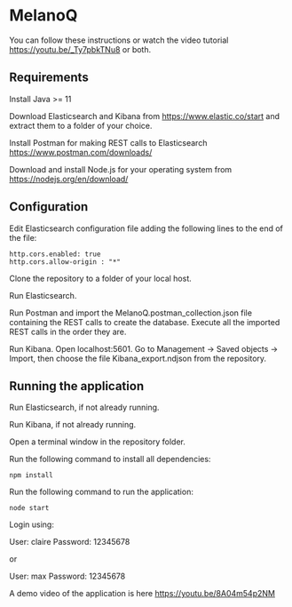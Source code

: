 # MelanoQ

You can follow these instructions or watch the video tutorial https://youtu.be/_Ty7pbkTNu8 or both.

## Requirements

Install Java >= 11

Download Elasticsearch and Kibana from https://www.elastic.co/start and extract them to a folder of your choice.



Install Postman for making REST calls to Elasticsearch https://www.postman.com/downloads/

Download and install Node.js for your operating system from https://nodejs.org/en/download/


## Configuration

Edit Elasticsearch configuration file adding the following lines to the end of the file:
```
http.cors.enabled: true
http.cors.allow-origin : "*"
```

Clone the repository to a folder of your local host.

Run Elasticsearch.

Run Postman and import the MelanoQ.postman_collection.json file containing the REST calls to create the database.
Execute all the imported REST calls in the order they are.

Run Kibana. Open localhost:5601.
Go to Management -> Saved objects -> Import, then choose the file Kibana_export.ndjson from the repository.

## Running the application

Run Elasticsearch, if not already running.

Run Kibana, if not already running.

Open a terminal window in the repository folder.

Run the following command to install all dependencies:

``` npm install ```

Run the following command to run the application:

``` node start ```

Login using:

User: claire
Password: 12345678

or

User: max
Password: 12345678

A demo video of the application is here https://youtu.be/8A04m54p2NM
